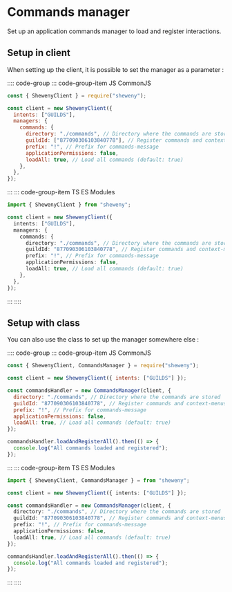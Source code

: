 # Commands manager

Set up an application commands manager to load and register interactions.

## Setup in client

When setting up the client, it is possible to set the manager as a parameter :

:::: code-group
::: code-group-item JS CommonJS

```js
const { ShewenyClient } = require("sheweny");

const client = new ShewenyClient({
  intents: ["GUILDS"],
  managers: {
    commands: {
      directory: "./commands", // Directory where the commands are stored
      guildId: ["877090306103840778"], // Register commands and context-menus in this guild
      prefix: "!", // Prefix for commands-message
      applicationPermissions: false,
      loadAll: true, // Load all commands (default: true)
    },
  },
});
```

:::
::: code-group-item TS ES Modules

```ts
import { ShewenyClient } from "sheweny";

const client = new ShewenyClient({
  intents: ["GUILDS"],
  managers: {
    commands: {
      directory: "./commands", // Directory where the commands are stored
      guildId: "877090306103840778", // Register commands and context-menus in this guild
      prefix: "!", // Prefix for commands-message
      applicationPermissions: false,
      loadAll: true, // Load all commands (default: true)
    },
  },
});
```

:::
::::

## Setup with class

You can also use the class to set up the manager somewhere else :

:::: code-group
::: code-group-item JS CommonJS

```js
const { ShewenyClient, CommandsManager } = require("sheweny");

const client = new ShewenyClient({ intents: ["GUILDS"] });

const commandsHandler = new CommandsManager(client, {
  directory: "./commands", // Directory where the commands are stored
  guildId: "877090306103840778", // Register commands and context-menus in this guild
  prefix: "!", // Prefix for commands-message
  applicationPermissions: false,
  loadAll: true, // Load all commands (default: true)
});

commandsHandler.loadAndRegisterAll().then(() => {
  console.log("All commands loaded and registered");
});
```

:::
::: code-group-item TS ES Modules

```ts
import { ShewenyClient, CommandsManager } = from "sheweny";

const client = new ShewenyClient({ intents: ["GUILDS"] });

const commandsHandler = new CommandsManager(client, {
  directory: "./commands", // Directory where the commands are stored
  guildId: "877090306103840778", // Register commands and context-menus in this guild
  prefix: "!", // Prefix for commands-message
  applicationPermissions: false,
  loadAll: true, // Load all commands (default: true)
});

commandsHandler.loadAndRegisterAll().then(() => {
  console.log("All commands loaded and registered");
});
```

:::
::::
